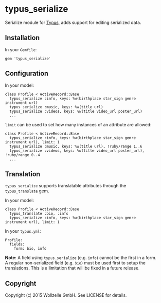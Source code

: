# typus_serialize

Serialize module for [Typus](https://github.com/typus/typus), adds support for editing serialized data.

## Installation

In your `Gemfile`:

    gem 'typus_serialize'

## Configuration

In your model:

    class Profile < ActiveRecord::Base
      typus_serialize :info, keys: %w(birthplace star_sign genre instrument url)
      typus_serialize :music, keys: %w(title url)
      typus_serialize :videos, keys: %w(title video_url poster_url)      
      ...

`limit` can be used to set how many instances of an attribute are allowed:

    class Profile < ActiveRecord::Base
      typus_serialize :info, keys: %w(birthplace star_sign genre instrument url), limit: 1
      typus_serialize :music, keys: %w(title url), !ruby/range 1..6
      typus_serialize :videos, keys: %w(title video_url poster_url), !ruby/range 0..4
      ...
      
## Translation

`typus_serialize` supports translatable attributes through the [`typus_translate`](https://github.com/wollzelle/typus_translate) gem.

In your model:

    class Profile < ActiveRecord::Base
      typus_translate :bio, :info
      typus_serialize :info, keys: %w(birthplace star_sign genre instrument url), limit: 1

In your `typus.yml`:

    Profile:
      fields:
        form: bio, info

**Note:** A field using `typus_serialize` (e.g. `info`) cannot be the first in a form.
A regular non-serialized field (e.g. `bio`) must be used first to setup the translations.
This is a limitation that will be fixed in a future release.


## Copyright

Copyright (c) 2015 Wollzelle GmbH. See LICENSE for details.
